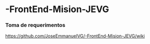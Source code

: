 # -FrontEnd-Mision-JEVG

### Toma de requerimentos
https://github.com/JoseEmmanuelVG/-FrontEnd-Mision-JEVG/wiki
